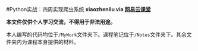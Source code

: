 #Python实战：四周实现爬虫系统
**xiaozhenliu via [网易云课堂](http://study.163.com/course/courseLearn.htm?courseId=1002794001)**

**本文件仅供个人学习交流，不得用于非法用途。**

本人编写的代码均位于`/MyWork`文件夹下。课程笔记位于`/Notes`文件夹下。其余文件夹内为课程本身提供的材料。